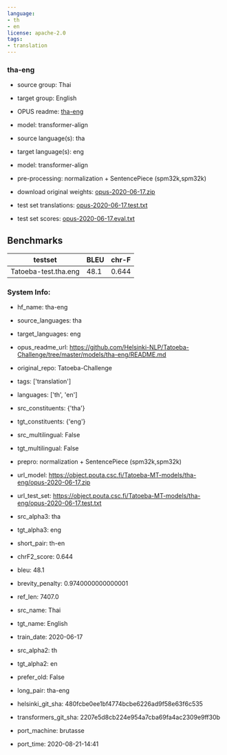 ```yaml
---
language:
- th
- en
license: apache-2.0
tags:
- translation
---
```


### tha-eng

* source group: Thai 
* target group: English 
*  OPUS readme: [tha-eng](https://github.com/Helsinki-NLP/Tatoeba-Challenge/tree/master/models/tha-eng/README.md)

*  model: transformer-align
* source language(s): tha
* target language(s): eng
* model: transformer-align
* pre-processing: normalization + SentencePiece (spm32k,spm32k)
* download original weights: [opus-2020-06-17.zip](https://object.pouta.csc.fi/Tatoeba-MT-models/tha-eng/opus-2020-06-17.zip)
* test set translations: [opus-2020-06-17.test.txt](https://object.pouta.csc.fi/Tatoeba-MT-models/tha-eng/opus-2020-06-17.test.txt)
* test set scores: [opus-2020-06-17.eval.txt](https://object.pouta.csc.fi/Tatoeba-MT-models/tha-eng/opus-2020-06-17.eval.txt)

## Benchmarks

| testset               | BLEU  | chr-F |
|-----------------------|-------|-------|
| Tatoeba-test.tha.eng 	| 48.1 	| 0.644 |


### System Info: 
- hf_name: tha-eng

- source_languages: tha

- target_languages: eng

- opus_readme_url: https://github.com/Helsinki-NLP/Tatoeba-Challenge/tree/master/models/tha-eng/README.md

- original_repo: Tatoeba-Challenge

- tags: ['translation']

- languages: ['th', 'en']

- src_constituents: {'tha'}

- tgt_constituents: {'eng'}

- src_multilingual: False

- tgt_multilingual: False

- prepro:  normalization + SentencePiece (spm32k,spm32k)

- url_model: https://object.pouta.csc.fi/Tatoeba-MT-models/tha-eng/opus-2020-06-17.zip

- url_test_set: https://object.pouta.csc.fi/Tatoeba-MT-models/tha-eng/opus-2020-06-17.test.txt

- src_alpha3: tha

- tgt_alpha3: eng

- short_pair: th-en

- chrF2_score: 0.644

- bleu: 48.1

- brevity_penalty: 0.9740000000000001

- ref_len: 7407.0

- src_name: Thai

- tgt_name: English

- train_date: 2020-06-17

- src_alpha2: th

- tgt_alpha2: en

- prefer_old: False

- long_pair: tha-eng

- helsinki_git_sha: 480fcbe0ee1bf4774bcbe6226ad9f58e63f6c535

- transformers_git_sha: 2207e5d8cb224e954a7cba69fa4ac2309e9ff30b

- port_machine: brutasse

- port_time: 2020-08-21-14:41